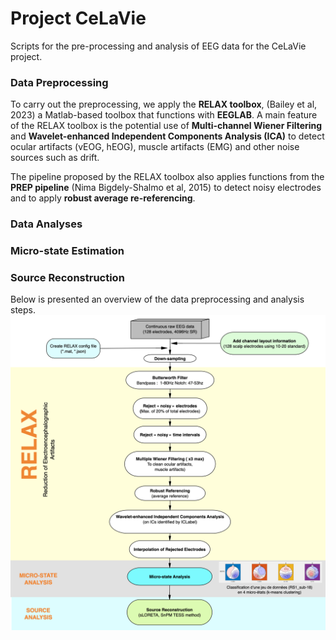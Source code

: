 # Project CeLaVie
Scripts for the pre-processing and analysis of EEG data for the CeLaVie project.
### Data Preprocessing
To carry out the preprocessing, we apply the **RELAX toolbox**, (Bailey et al, 2023) a Matlab-based toolbox that functions with **EEGLAB**.
A main feature of the RELAX toolbox is the potential use of **Multi-channel Wiener Filtering** and **Wavelet-enhanced Independent Components Analysis (ICA)** to detect ocular artifacts (vEOG, hEOG), muscle artifacts (EMG) and other noise sources such as drift. 

The pipeline proposed by the RELAX toolbox also applies functions from the **PREP pipeline** (Nima Bigdely-Shalmo et al, 2015) to detect noisy electrodes and to apply **robust average re-referencing**. 

### Data Analyses
### Micro-state Estimation
### Source Reconstruction

Below is presented an overview of the data preprocessing and analysis steps. 
<img title="Celavie data processing pipeline overview." alt="Alt text" src="/images/microstate_analysis_pipeline_flowchartv2.png">

